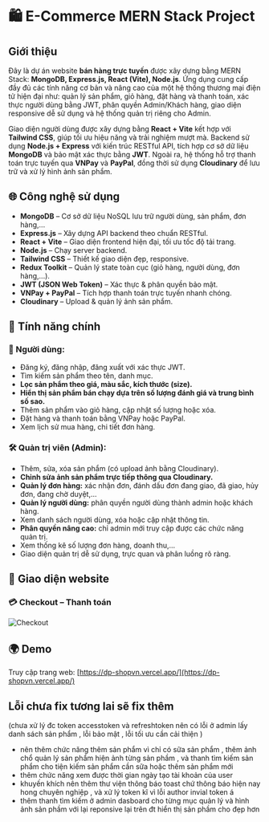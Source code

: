 # 🛍️ E-Commerce MERN Stack Project

## Giới thiệu

Đây là dự án website **bán hàng trực tuyến** được xây dựng bằng MERN Stack: **MongoDB, Express.js, React (Vite), Node.js**. Ứng dụng cung cấp đầy đủ các tính năng cơ bản và nâng cao của một hệ thống thương mại điện tử hiện đại như: quản lý sản phẩm, giỏ hàng, đặt hàng và thanh toán, xác thực người dùng bằng JWT, phân quyền Admin/Khách hàng, giao diện responsive dễ sử dụng và hệ thống quản trị riêng cho Admin.

Giao diện người dùng được xây dựng bằng **React + Vite** kết hợp với **Tailwind CSS**, giúp tối ưu hiệu năng và trải nghiệm mượt mà. Backend sử dụng **Node.js + Express** với kiến trúc RESTful API, tích hợp cơ sở dữ liệu **MongoDB** và bảo mật xác thực bằng **JWT**. Ngoài ra, hệ thống hỗ trợ thanh toán trực tuyến qua **VNPay** và **PayPal**, đồng thời sử dụng **Cloudinary** để lưu trữ và xử lý hình ảnh sản phẩm.

## 🌐 Công nghệ sử dụng

- **MongoDB** – Cơ sở dữ liệu NoSQL lưu trữ người dùng, sản phẩm, đơn hàng,...
- **Express.js** – Xây dựng API backend theo chuẩn RESTful.
- **React + Vite** – Giao diện frontend hiện đại, tối ưu tốc độ tải trang.
- **Node.js** – Chạy server backend.
- **Tailwind CSS** – Thiết kế giao diện đẹp, responsive.
- **Redux Toolkit** – Quản lý state toàn cục (giỏ hàng, người dùng, đơn hàng,...).
- **JWT (JSON Web Token)** – Xác thực & phân quyền bảo mật.
- **VNPay + PayPal** – Tích hợp thanh toán trực tuyến nhanh chóng.
- **Cloudinary** – Upload & quản lý ảnh sản phẩm.

## 🚀 Tính năng chính

### 👤 Người dùng:
- Đăng ký, đăng nhập, đăng xuất với xác thực JWT.
- Tìm kiếm sản phẩm theo tên, danh mục.
- **Lọc sản phẩm theo giá, màu sắc, kích thước (size).**
- **Hiển thị sản phẩm bán chạy dựa trên số lượng đánh giá và trung bình số sao.**
- Thêm sản phẩm vào giỏ hàng, cập nhật số lượng hoặc xóa.
- Đặt hàng và thanh toán bằng VNPay hoặc PayPal.
- Xem lịch sử mua hàng, chi tiết đơn hàng.

### 🛠️ Quản trị viên (Admin):
- Thêm, sửa, xóa sản phẩm (có upload ảnh bằng Cloudinary).
- **Chỉnh sửa ảnh sản phẩm trực tiếp thông qua Cloudinary.**
- **Quản lý đơn hàng:** xác nhận đơn, đánh dấu đơn đang giao, đã giao, hủy đơn, đang chờ duyệt,...
- **Quản lý người dùng:** phân quyền người dùng thành admin hoặc khách hàng.
- Xem danh sách người dùng, xóa hoặc cập nhật thông tin.
- **Phân quyền nâng cao:** chỉ admin mới truy cập được các chức năng quản trị.
- Xem thống kê số lượng đơn hàng, doanh thu,...
- Giao diện quản trị dễ sử dụng, trực quan và phân luồng rõ ràng.

## 📸 Giao diện website

<!-- ### 🔐 Trang Login – Đăng nhập
![Login](https://i.postimg.cc/8z9hVLnp/nh-ch-p-m-n-h-nh-2025-08-01-111449.png) -->

<!-- ### 📝 Trang Register – Đăng ký
![Register](https://i.postimg.cc/3wPVPy05/nh-ch-p-m-n-h-nh-2025-08-01-112343.png)

### 🧭
![Navbar](https://i.postimg.cc/8PPKXdXf/nh-ch-p-m-n-h-nh-2025-08-01-112453.png)

### 🏠 Trang Home – Trang chủ
![Home](https://i.postimg.cc/ZKGNv4NY/nh-ch-p-m-n-h-nh-2025-08-01-112649.png)

### 🛍️ Trang Collection – Bộ sưu tập sản phẩm
![Collection](https://i.postimg.cc/fRsxgMR2/nh-ch-p-m-n-h-nh-2025-08-01-112748.png)

### 👤 Trang Profile – Thông tin cá nhân
![Profile](https://i.postimg.cc/6pzGjRSq/nh-ch-p-m-n-h-nh-2025-08-01-112831.png)

### 🛒 Trang Cart – Giỏ hàng
![Cart](https://i.postimg.cc/QdJHf1GY/nh-ch-p-m-n-h-nh-2025-08-01-112955.png)

### ⚙️ Admin Dashboard – Bảng điều khiển Admin
![Admin Dashboard](https://i.postimg.cc/WbRzjXsf/nh-ch-p-m-n-h-nh-2025-08-01-113053.png)

### 👥 User Management – Quản lý người dùng
![User management](https://i.postimg.cc/g00k47Kr/nh-ch-p-m-n-h-nh-2025-08-01-113140.png)

### 📦 Product Management – Quản lý sản phẩm
![Product management](https://i.postimg.cc/fLGzzRQ0/nh-ch-p-m-n-h-nh-2025-08-01-113240.png)

### 🛠️ Edit Product – Sửa sản phẩm
![Edit product](https://i.postimg.cc/4xfJN0qw/nh-ch-p-m-n-h-nh-2025-08-01-113322.png)

### 📬 Order Management – Quản lý đơn hàng
![Order management](https://i.postimg.cc/MGfgWb6d/nh-ch-p-m-n-h-nh-2025-08-01-113412.png) -->

### 💳 Checkout – Thanh toán
![Checkout](https://i.postimg.cc/ZRTPf4Mp/nh-ch-p-m-n-h-nh-2025-08-01-113602.png)

## 🌍 Demo
Truy cập trang web: [https://dp-shopvn.vercel.app/](https://dp-shopvn.vercel.app/)
## Lỗi chưa fix tương lai sẽ fix thêm 
(chưa xử lý đc token accesstoken và refreshtoken nên có lỗi ở admin lấy danh sách sản phẩm , lỗi bảo mật , lỗi tối ưu cần cải thiện )
- nên thêm chức năng thêm sản phẩm vì chỉ có sữa sản phẩm , thêm ảnh chổ quản lý sản phẩm hiện ảnh từng sản phầm , và thanh tìm kiếm sản phẩm cho tiện kiếm sản phẩm cần sữa hoặc thêm sản phẩm mới
- thêm chức năng xem được thời gian ngày tạo tài khoản của user 
- khuyến khích nên thêm thư viện thông báo toast chứ thông báo hiện nay hong chuyên nghiệp , và xử lý token kĩ vì lỗi author invial token á
- thêm thanh tìm kiếm ở admin dasboard cho từng mục quản lý và hình ảnh sản phầm với lại reponsive lại trên đt hiển thị sản phầm cho đẹp hơn